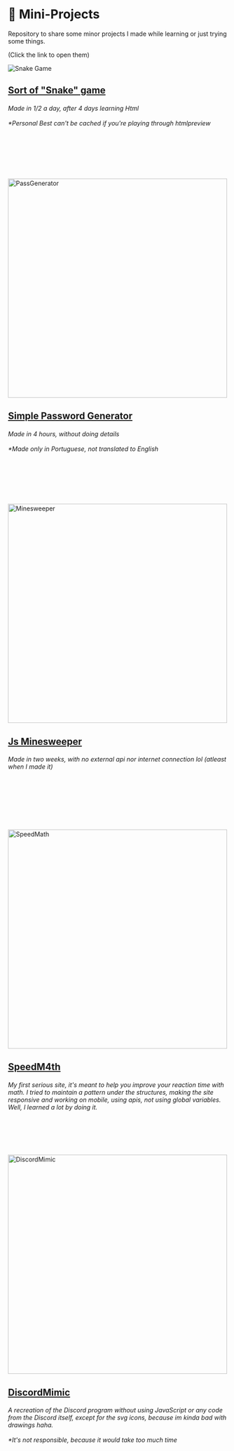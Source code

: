 # 🌱 Mini-Projects 
Repository to share some minor projects I made while learning or just trying some things.

(Click the link to open them)

<div style="display:inline-block;vertical-align:top">
    <img src="https://i.imgur.com/ceXaHDc.png" alt="Snake Game" align="left"/>
</div>
<h2><a href="https://htmlpreview.github.io/?https://github.com/Nick-Gabe/Mini-Projects/blob/main/snake.html" target="_blank">Sort of "Snake" game</a></h2>
<h6>Made in 1/2 a day, after 4 days learning Html<br><br>
*Personal Best can't be cached if you're playing through htmlpreview</h6>
<br><br><br><br><br>

<div style="display:inline-block;vertical-align:top">
    <img src="https://i.imgur.com/UAVpx3C.png" alt="PassGenerator" align="left" width="500"/>
</div>
<h2><a href="https://htmlpreview.github.io/?https://github.com/Nick-Gabe/Mini-Projects/blob/main/passwordCreator.html" target="_blank">Simple Password Generator</a></h2>
<h6>Made in 4 hours, without doing details<br><br>
*Made only in Portuguese, not translated to English</h6>
<br><br><br><br><br>

<div style="display:inline-block;vertical-align:top">
    <img src="https://i.imgur.com/4f3trqx.png" alt="Minesweeper" align="left" width="500"/>
</div>

<h2><a href="https://htmlpreview.github.io/?https://github.com/Nick-Gabe/Mini-Projects/blob/main/Minesweeper/minesweeper.html" target="_blank">Js Minesweeper</a></h2>
<h6>Made in two weeks, with no external api nor internet connection lol (atleast when I made it)</h6>
<br><br><br><br><br>

<div style="display:inline-block;vertical-align:top">
    <br>
    <img src="https://i.imgur.com/ViQx9Y0.png" alt="SpeedMath" align="left" width="500"/>
</div>

<h2><a href="https://htmlpreview.github.io/?https://github.com/Nick-Gabe/Mini-Projects/blob/main/SpeedM4th/index.html" target="_blank">SpeedM4th</a></h2>
<h6>My first serious site, it's meant to help you improve your reaction time with math. I tried to maintain a pattern under the structures, making the site responsive and working on mobile, using apis, not using global variables. Well, I learned a lot by doing it.</h6>
<br><br><br>

<div style="display:inline-block;vertical-align:top">
    <br>
    <img src="https://i.imgur.com/zSH83Nj.png" alt="DiscordMimic" align="left" width="500"/>
</div>

<h2><a href="https://htmlpreview.github.io/?https://github.com/Nick-Gabe/Mini-Projects/blob/main/DiscordMimic/index.html" target="_blank">DiscordMimic</a></h2>
<h6>A recreation of the Discord program without using JavaScript or any code from the Discord itself, except for the svg icons, because im kinda bad with drawings haha.
<br><br>*It's not responsible, because it would take too much time</h6>
<br><br>
